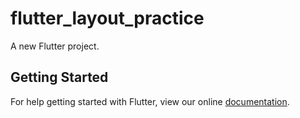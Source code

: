 # flutter_layout_practice

A new Flutter project.

## Getting Started

For help getting started with Flutter, view our online
[documentation](https://flutter.io/).
